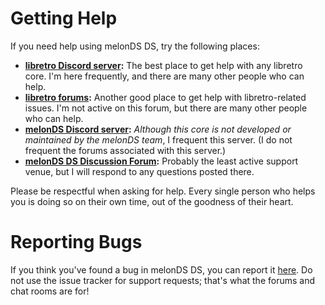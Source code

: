 # Getting Help

If you need help using melonDS DS, try the following places:

- **[libretro Discord server](https://discord.gg/C4HuWSC):**
  The best place to get help with any libretro core.
  I'm here frequently, and there are many other people who can help.
- **[libretro forums](https://forums.libretro.com/):**
  Another good place to get help with libretro-related issues.
  I'm not active on this forum, but there are many other people who can help.
- **[melonDS Discord server](https://discord.gg/C4amCeV):**
  _Although this core is not developed or maintained by the melonDS team_,
  I frequent this server.
  (I do not frequent the forums associated with this server.)
- **[melonDS DS Discussion Forum](https://github.com/JesseTG/melonds-ds/discussions):**
  Probably the least active support venue,
  but I will respond to any questions posted there.

Please be respectful when asking for help.
Every single person who helps you is doing so on their own time,
out of the goodness of their heart.

# Reporting Bugs

If you think you've found a bug in melonDS DS,
you can report it [here](https://github.com/JesseTG/melonds-ds/issues).
Do not use the issue tracker for support requests;
that's what the forums and chat rooms are for!
